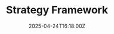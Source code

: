 ---
title: Strategy Framework
linkTitle: Strategy Framework
date: '2025-04-24T16:18:00Z'
weight: 1
description: The strategy framework focuses on leading sustainability in the space
  industry through corporate, market, customer, innovation, and operational strategies,
  with an implementation plan for 2025 that includes quarterly deliverables and regular
  evaluations to ensure alignment with sustainability goals.
draft: false
ref: strategy-framework
---